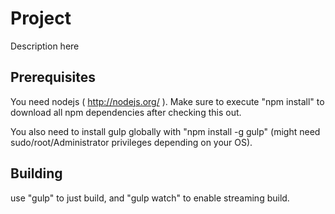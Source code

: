 # Project

Description here

## Prerequisites

You need nodejs ( http://nodejs.org/ ). Make sure to execute "npm install" to download all npm dependencies
after checking this out.

You also need to install gulp globally with "npm install -g gulp" (might need sudo/root/Administrator privileges
depending on your OS).

## Building

use "gulp" to just build, and "gulp watch" to enable streaming build.
